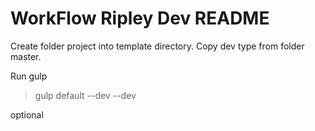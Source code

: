 # WorkFlow Ripley Dev README

Create folder project into template directory.
Copy dev type from folder master.

Run gulp
> gulp default --dev <name-folder> --dev <week-number>

<week-number> optional